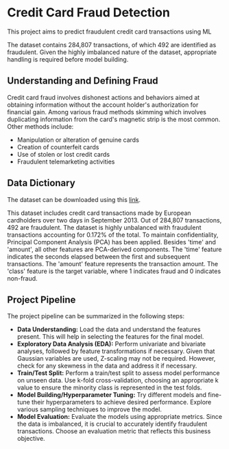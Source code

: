 # Credit Card Fraud Detection 

This project aims to predict fraudulent credit card transactions using ML

The dataset contains 284,807 transactions, of which 492 are identified as fraudulent. Given the highly imbalanced nature of the dataset, appropriate handling is required before model building.

## Understanding and Defining Fraud

Credit card fraud involves dishonest actions and behaviors aimed at obtaining information without the account holder's authorization for financial gain. Among various fraud methods skimming which involves duplicating information from the card's magnetic strip is the most common. Other methods include:

- Manipulation or alteration of genuine cards
- Creation of counterfeit cards
- Use of stolen or lost credit cards
- Fraudulent telemarketing activities

## Data Dictionary

The dataset can be downloaded using this [link](https://www.kaggle.com/mlg-ulb/creditcardfraud).

This dataset includes credit card transactions made by European cardholders over two days in September 2013. Out of 284,807 transactions, 492 are fraudulent. The dataset is highly unbalanced with fraudulent transactions accounting for 0.172% of the total. To maintain confidentiality, Principal Component Analysis (PCA) has been applied. Besides 'time' and 'amount', all other features are PCA-derived components. The 'time' feature indicates the seconds elapsed between the first and subsequent transactions. The 'amount' feature represents the transaction amount. The 'class' feature is the target variable, where 1 indicates fraud and 0 indicates non-fraud.

## Project Pipeline

The project pipeline can be summarized in the following steps:

- **Data Understanding:** Load the data and understand the features present. This will help in selecting the features for the final model.
- **Exploratory Data Analysis (EDA):** Perform univariate and bivariate analyses, followed by feature transformations if necessary. Given that Gaussian variables are used, Z-scaling may not be required. However, check for any skewness in the data and address it if necessary.
- **Train/Test Split:** Perform a train/test split to assess model performance on unseen data. Use k-fold cross-validation, choosing an appropriate k value to ensure the minority class is represented in the test folds.
- **Model Building/Hyperparameter Tuning:** Try different models and fine-tune their hyperparameters to achieve desired performance. Explore various sampling techniques to improve the model.
- **Model Evaluation:** Evaluate the models using appropriate metrics. Since the data is imbalanced, it is crucial to accurately identify fraudulent transactions. Choose an evaluation metric that reflects this business objective.
